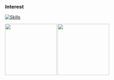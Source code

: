 ### Interest

[![Skills](https://skillicons.dev/icons?i=python,django,flask,flutter,gcp,docker,k8s,bash,c,go,ts&theme=dark)](https://skillicons.dev)

<a href="https://github.com/GawinGowin">
  <img align="left" height="170px" src="https://github-readme-stats.vercel.app/api?username=GawinGowin&show_icons=true&theme=dark" />
  <img align="left" height="170px" src="https://github-readme-stats.vercel.app/api/top-langs/?username=GawinGowin&layout=compact&theme=dark" />
</a>

<!--
**GawinGowin/GawinGowin** is a ✨ _special_ ✨ repository because its `README.md` (this file) appears on your GitHub profile.

Here are some ideas to get you started:

- 🔭 I’m currently working on ...
- 🌱 I’m currently learning ...
- 👯 I’m looking to collaborate on ...
- 🤔 I’m looking for help with ...
- 💬 Ask me about ...
- 📫 How to reach me: ...
- 😄 Pronouns: ...
- ⚡ Fun fact: ...
-->
